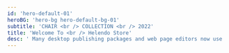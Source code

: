 ```yaml
---
id: 'hero-default-01'
heroBG: 'hero-bg hero-default-bg-01'
subtitle: 'CHAIR <br /> COLLECTION <br /> 2022'
title: 'Welcome To <br /> Helendo Store'
desc: ' Many desktop publishing packages and web page editors now use  <br /> Lorem Ipsum as their default model text'
---
```

